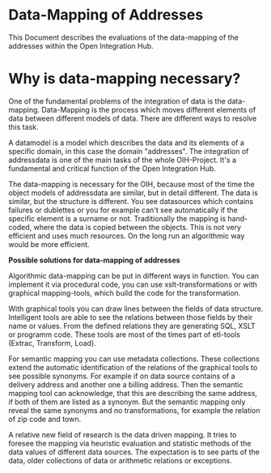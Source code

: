 # Data-Mapping of Addresses

This Document describes the evaluations of the data-mapping of the addresses
within the Open Integration Hub.

# Why is data-mapping necessary?

One of the fundamental problems of the integration of data is the data-mapping.
Data-Mapping is the process which moves different elements of data between
different models of data. There are different ways to resolve this task.

A datamodel is a model which describes the data and its elements of a specific
domain, in this case the domain "addresses". The integration of addressdata is
one of the main tasks of the whole OIH-Project. It's a fundamental and critical
function of the Open Integration Hub.

The data-mapping is necessary for the OIH, because most of the time the object
models of addressdata are similar, but in detail different. The data is similar,
but the structure is different. You see datasources which contains failures or
dublettes or you for example can't see automatically if the specific element is
a surname or not. Traditionally the mapping is hand-coded, where the data is
copied between the objects. This is not very efficient and uses much resources.
On the long run an algorithmic way would be more efficient.

**Possible solutions for data-mapping of addresses**

Algorithmic data-mapping can be put in different ways in function.
You can implement it via procedural code, you can use xslt-transformations or
with graphical mapping-tools, which build the code for the transformation.

With graphical tools you can draw lines between the fields of data structure.
Intelligent tools are able to see the relations between those fields by their
name or values. From the defined relations they are generating SQL, XSLT or
programm code. These tools are most of the times part of etl-tools (Extrac,
Transform, Load).

For semantic mapping you can use metadata collections. These collections extend
the automatic identification of the relations of the graphical tools to see
possible synonyms. For example if on data source contains of a delivery address and
another one a billing address. Then the semantic mapping tool can acknowledge,
that this are describing the same address, if both of them are listed as a
synonym. But the semantic mapping only reveal the same synonyms and no
transformations, for example the relation of zip code and town.

A relative new field of research is the data driven mapping. It tries to foresee
the mapping via heuristic evaluation and statistic methods of the data values
of different data sources. The expectation is to see parts of the data, older
collections of data or arithmetic relations or exceptions.
